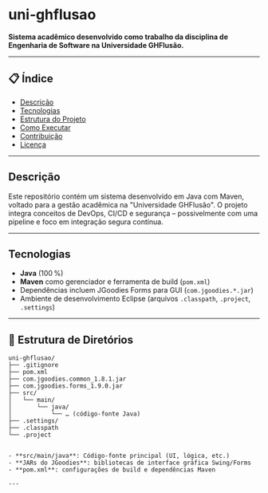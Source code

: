 # uni‑ghflusao

**Sistema acadêmico desenvolvido como trabalho da disciplina de Engenharia de Software na Universidade GHFlusão.** 

---

## 📋 Índice

- [Descrição](#descrição)  
- [Tecnologias](#tecnologias)  
- [Estrutura do Projeto](#estrutura-do-projeto)  
- [Como Executar](#como-executar)  
- [Contribuição](#contribuição)  
- [Licença](#licença)

---

## Descrição

Este repositório contém um sistema desenvolvido em Java com Maven, voltado para a gestão acadêmica na "Universidade GHFlusão". O projeto integra conceitos de DevOps, CI/CD e segurança – possivelmente com uma pipeline e foco em integração segura contínua.

---

## Tecnologias

- **Java** (100 %)  
- **Maven** como gerenciador e ferramenta de build (`pom.xml`)  
- Dependências incluem JGoodies Forms para GUI (`com.jgoodies.*.jar`)  
- Ambiente de desenvolvimento Eclipse (arquivos `.classpath`, `.project`, `.settings`)

---

## 📁 Estrutura de Diretórios

```plaintext
uni-ghflusao/
├── .gitignore
├── pom.xml
├── com.jgoodies.common_1.8.1.jar
├── com.jgoodies.forms_1.9.0.jar
├── src/
│   └── main/
│       └── java/
│           └── … (código-fonte Java)
├── .settings/
├── .classpath
└── .project


- **src/main/java**: Código-fonte principal (UI, lógica, etc.)  
- **JARs do JGoodies**: bibliotecas de interface gráfica Swing/Forms  
- **pom.xml**: configurações de build e dependências Maven

---
